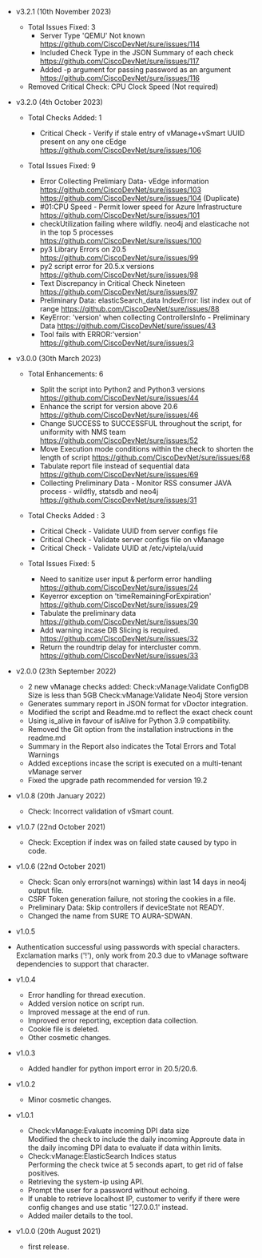 - v3.2.1 (10th November 2023)
  - Total Issues Fixed: 3
    - Server Type 'QEMU' Not known
      https://github.com/CiscoDevNet/sure/issues/114
    - Included Check Type in the JSON Summary of each check
      https://github.com/CiscoDevNet/sure/issues/117
    - Added -p argument for passing password as an argument 
      https://github.com/CiscoDevNet/sure/issues/116 
  - Removed Critical Check: CPU Clock Speed (Not required)

- v3.2.0 (4th October 2023)
  - Total Checks Added: 1
    - Critical Check - Verify if stale entry of vManage+vSmart UUID present on any one cEdge 
      https://github.com/CiscoDevNet/sure/issues/106
      
  - Total Issues Fixed: 9
    - Error Collecting Prelimiary Data- vEdge information
      https://github.com/CiscoDevNet/sure/issues/103
      https://github.com/CiscoDevNet/sure/issues/104 (Duplicate)
    - #01:CPU Speed - Permit lower speed for Azure Infrastructure
      https://github.com/CiscoDevNet/sure/issues/101
    - checkUtilization failing where wildfly. neo4j and elasticache not in the top 5 processes
      https://github.com/CiscoDevNet/sure/issues/100
    - py3 Library Errors on 20.5
      https://github.com/CiscoDevNet/sure/issues/99
    - py2 script error for 20.5.x versions
      https://github.com/CiscoDevNet/sure/issues/98
    - Text Discrepancy in Critical Check Nineteen
      https://github.com/CiscoDevNet/sure/issues/97
    - Preliminary Data: elasticSearch_data IndexError: list index out of range
      https://github.com/CiscoDevNet/sure/issues/88
    - KeyError: 'version' when collecting ControllersInfo - Preliminary Data
      https://github.com/CiscoDevNet/sure/issues/43
    - Tool fails with ERROR:'version'
      https://github.com/CiscoDevNet/sure/issues/3

- v3.0.0 (30th March 2023)
  - Total Enhancements: 6
    - Split the script into Python2 and Python3 versions
      https://github.com/CiscoDevNet/sure/issues/44
    - Enhance the script for version above 20.6 
      https://github.com/CiscoDevNet/sure/issues/46
    - Change SUCCESS to SUCCESSFUL throughout the script, for uniformity with NMS team
      https://github.com/CiscoDevNet/sure/issues/52 
    - Move Execution mode conditions within the check to shorten the length of script
      https://github.com/CiscoDevNet/sure/issues/68
    - Tabulate report file instead of sequential data 
      https://github.com/CiscoDevNet/sure/issues/69
    - Collecting Preliminary Data - Monitor RSS consumer JAVA process - wildfly, statsdb and neo4j
      https://github.com/CiscoDevNet/sure/issues/31

  - Total Checks Added : 3
    
    - Critical Check - Validate UUID from server configs file
    - Critical Check - Validate server configs file on vManage
    - Critical Check - Validate UUID at /etc/viptela/uuid

  - Total Issues Fixed: 5
    - Need to sanitize user input & perform error handling 
      https://github.com/CiscoDevNet/sure/issues/24
    - Keyerror exception on 'timeRemainingForExpiration' 
      https://github.com/CiscoDevNet/sure/issues/29
    - Tabulate the preliminary data 
      https://github.com/CiscoDevNet/sure/issues/30
    - Add warning incase DB Slicing is required. 
      https://github.com/CiscoDevNet/sure/issues/32
    - Return the roundtrip delay for intercluster comm. 
      https://github.com/CiscoDevNet/sure/issues/33

- v2.0.0 (23th September 2022)
  - 2 new vManage checks added:
    Check:vManage:Validate ConfigDB Size is less than 5GB
    Check:vManage:Validate Neo4j Store version
  - Generates summary report in JSON format for vDoctor integration.
  - Modified the script and Readme.md to reflect the exact check count 
  - Using is_alive in favour of isAlive for Python 3.9 compatibility.
  - Removed the Git option from the installation instructions in the readme.md 
  - Summary in the Report also indicates the Total Errors and Total Warnings
  - Added exceptions incase the script is executed on a multi-tenant vManage server
  - Fixed the upgrade path recommended for version 19.2 

- v1.0.8 (20th January 2022)
  - Check: Incorrect validation of vSmart count.
  
- v1.0.7 (22nd October 2021)
  - Check: Exception if index was on failed state caused by typo in code.
  
- v1.0.6 (22nd October 2021)
  - Check: Scan only errors(not warnings) within last 14 days in neo4j output file.
  - CSRF Token generation failure, not storing the cookies in a file.
  - Preliminary Data: Skip controllers if deviceState not READY.
  - Changed the name from SURE TO AURA-SDWAN.

 - v1.0.5 
  - Authentication successful using passwords with special characters. Exclamation marks ('!'), only work from 20.3 due to vManage software dependencies to support that character.

 - v1.0.4
    - Error handling for thread execution.
    - Added version notice on script run.
    - Improved message at the end of run.
    - Improved error reporting, exception data collection.
    - Cookie file is deleted.
    - Other cosmetic changes.
    
 - v1.0.3
    - Added handler for python import error in 20.5/20.6.
  
 - v1.0.2
    - Minor cosmetic changes.
    
- v1.0.1 
  - Check:vManage:Evaluate incoming DPI data size<br>
    Modified the check to include the daily incoming Approute data in the daily incoming DPI data to evaluate if data within limits.
  - Check:vManage:ElasticSearch Indices status<br>
    Performing the check twice at 5 seconds apart, to get rid of false positives.
  - Retrieving the system-ip using API.
  - Prompt the user for a password without echoing.
  - If unable to retrieve localhost IP, customer to verify if there were config changes and use static '127.0.0.1' instead.
  - Added mailer details to the tool.

- v1.0.0 (20th August 2021)
    - first release.
